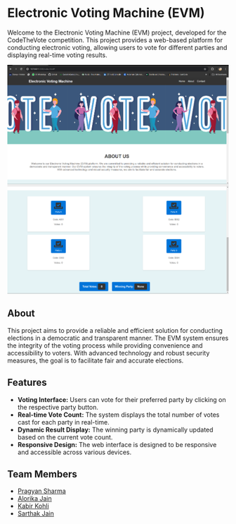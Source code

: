 # Electronic Voting Machine (EVM)

Welcome to the Electronic Voting Machine (EVM) project, developed for the CodeTheVote competition. This project provides a web-based platform for conducting electronic voting, allowing users to vote for different parties and displaying real-time voting results.

![EVM Screenshot](EVMss.png)
![EVM Screenshot](EVM2ss.png)

## About

This project aims to provide a reliable and efficient solution for conducting elections in a democratic and transparent manner. The EVM system ensures the integrity of the voting process while providing convenience and accessibility to voters. With advanced technology and robust security measures, the goal is to facilitate fair and accurate elections.

## Features

- **Voting Interface:** Users can vote for their preferred party by clicking on the respective party button.
- **Real-time Vote Count:** The system displays the total number of votes cast for each party in real-time.
- **Dynamic Result Display:** The winning party is dynamically updated based on the current vote count.
- **Responsive Design:** The web interface is designed to be responsive and accessible across various devices.

## Team Members
- [Pragyan Sharma](https://github.com/Pragyan1510)
- [Alorika Jain](https://github.com/BLACKACE13) 
- [Kabir Kohli](https://github.com/kabirkohli123) 
- [Sarthak Jain](https://github.com/905Sarthak)



